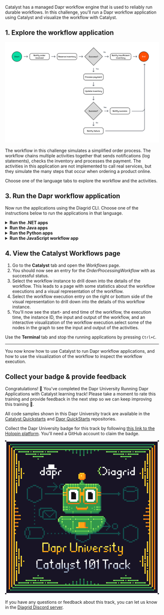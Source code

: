 Catalyst has a managed Dapr workflow engine that is used to reliably run durable workflows. In this challenge, you'll run a Dapr workflow application using Catalyst and visualize the workflow with Catalyst.

## 1. Explore the workflow application

![Workflow demo](https://github.com/diagrid-labs/dapr-university-instruqt/blob/main/catalyst-101/5-workflow/images/catalyst-101-workflow.png?raw=true)

The workflow in this challenge simulates a simplified order process. The workflow chains multiple activities together that sends notifications (log statements), checks the inventory and processes the payment. The activities in this application are not implemented to call real services, but they simulate the many steps that occur when ordering a product online.

Choose one of the language tabs to explore the workflow and the activities.

## 3. Run the Dapr workflow application

Now run the applications using the Diagrid CLI. Choose one of the instructions below to run the applications in that language.

<details>
   <summary><b>Run the .NET apps</b></summary>

1. Use the **Terminal** tab and run the following command to navigate to the .NET apps:

```bash,run
cd csharp
```

2. Install the dependencies:

```bash,run
dotnet restore
```

3. Use the Diagrid CLI to run the applications using the Multi-App Run file:

```bash,run
diagrid dev run -f dev-csharp-workflow.yaml --project catalyst-demo --approve
```

4. You can switch to the **Catalyst** tab to see the application IDs and resources being deployed.
5. Wait until the the two applications are connected to Catalyst.

> [!IMPORTANT]
> You need to wait until the Diagrid CLI has set up a connection with the newly created resources in Catalyst. You should see `Connected App ID "order-workflow" to ...` in the **Terminal** tab logs before you continue.

6. Use the **curl** tab, and run the following command to make a `POST` request to the `start` endpoint of the workflow application:

```bash,run
curl --request POST \
  --url http://localhost:5001/workflow/start \
  --header 'content-type: application/json' \
  --data '{"name": "Car","quantity": 2}'
```

7. Switch to the **Terminal** tab to see the logs of the workflow application. The application log should contain output of the notification activities.

Now, let's check the execution of the workflow in Catalyst.

</details>

<details>
   <summary><b>Run the Java apps</b></summary>

1. Use the **Terminal** tab to navigate to the Java apps:

```bash,run
cd java
```

2. Use the Diagrid CLI to run the applications using the Multi-App Run file:

```bash,run
diagrid dev run -f dev-java-workflow.yaml --project catalyst-demo --approve
```

3. You can switch to the **Catalyst** tab to see the application IDs and resources being deployed.
4. Wait until the the two applications are connected to Catalyst.

> [!IMPORTANT]
> You need to wait until the Diagrid CLI has set up a connection with the newly created resources in Catalyst. You should see `Connected App ID "order-workflow" to ...` in the **Terminal** tab logs before you continue.

6. Use the **curl** tab, and run the following command to make a `POST` request to the `start` endpoint of the workflow application:

```bash,run
curl --request POST \
  --url http://localhost:5001/workflow/start \
  --header 'content-type: application/json' \
  --data '{"name": "Car","quantity": 2}'
```

Switch to the **Terminal** tab to see the logs of the workflow application. The application log should contain output of the notification activities.

Now, let's check the execution of the workflow in Catalyst.

</details>

<details>
   <summary><b>Run the Python apps</b></summary>

1. Use the **Terminal** tab to navigate to the Python apps:

```bash,run
cd python
```

2. Create a virtual environment and activate it:

```bash,run
uv venv --allow-existing
source .venv/bin/activate
```

3. Install the dependencies:

```bash,run
uv pip install -r requirements.txt
```

4. Use the Diagrid CLI to run the applications using the Multi-App Run file:

```bash,run
cd ..
diagrid dev run -f dev-python-workflow.yaml --project catalyst-demo --approve
```

5. You can switch to the **Catalyst** tab to see the application IDs and resources being deployed.
6. Wait until the the two applications are connected to Catalyst.

> [!IMPORTANT]
> You need to wait until the Diagrid CLI has set up a connection with the newly created resources in Catalyst. You should see `Connected App ID "order-workflow" to ...` in the **Terminal** tab logs before you continue.

8. Use the **curl** tab, and run the following command to make a `POST` request to the `start` endpoint of the workflow application:

```bash,run
curl --request POST \
  --url http://localhost:5001/workflow/start \
  --header 'content-type: application/json' \
  --data '{"name": "Car","quantity": 2}'
```

9. Switch to the **Terminal** tab to see the logs of the workflow application. The application log should contain output of the notification activities.

Now, let's check the execution of the workflow in Catalyst.

</details>

<details>
   <summary><b>Run the JavaScript workflow app</b></summary>

1. Use the **Terminal** tab to navigate to the JavaScript app:

```bash,run
cd javascript
```

2. Install the dependencies:

```bash,run
npm install
```

3. Use the Diagrid CLI to run the applications using the Multi-App Run file:

```bash,run
cd ..
diagrid dev run -f dev-js-workflow.yaml --project catalyst-demo --approve
```

4. You can switch to the **Catalyst** tab to see the application IDs and resources being deployed.
5. Wait until the the two applications are connected to Catalyst.

> [!IMPORTANT]
> You need to wait until the Diagrid CLI has set up a connection with the newly created resources in Catalyst. You should see `Connected App ID "order-workflow" to ...` in the **Terminal** tab logs before you continue.

8. Use the **curl** tab, and run the following command to make a `POST` request to the `start` endpoint of the workflow application:

```bash,run
curl --request POST \
  --url http://localhost:5001/workflow/start \
  --header 'content-type: application/json' \
  --data '{"name": "Car","quantity": 2}'
```

9. Switch to the **Terminal** tab to see the logs of the workflow application. The application log should contain output of the notification activities.

Now, let's check the execution of the workflow in Catalyst.

</details>

## 4. View the Catalyst Workflows page

1. Go to the **Catalyst** tab and open the *Workflows* page.
2. You should now see an entry for the *OrderProcessingWorkflow* with as successful status.
3. Select the workflow instance to drill down into the details of the workflow. This leads to a page with some statistics about the workflow executions and a visual representation of the workflow.
4. Select the workflow execution entry on the right or bottom side of the visual representation to drill down into the details of this workflow instance.
5. You'll now see the start- and end time of the workflow, the execution time, the instance ID, the input and output of the workflow, and an interactive visualization of the workflow execution.select some of the nodes in the graph to see the input and output of the activities.

Use the **Terminal** tab and stop the running applications by pressing `Ctrl+C`.

---

You now know how to use Catalyst to run Dapr workflow applications, and how to use the visualization of the workflow to inspect the workflow execution.

## Collect your badge & provide feedback

Congratulations! 🎉 You've completed the Dapr University Running Dapr Applications with Catalyst learning track! Please take a moment to rate this training and provide feedback in the next step so we can keep improving this training 🚀.

All code samples shown in this Dapr University track are available in the [Catalyst Quickstarts](https://github.com/diagridio/catalyst-quickstarts/) and [Dapr QuickStarts](https://github.com/dapr/quickstarts/) repositories.

Collect the Dapr University badge for this track by following [this link to the Holopin platform](https://holopin.io/collect/cmggddbde003vlg04ubjknxvm). You'll need a GitHub account to claim the badge.

[![Dapr University Catalyst 101 badge](https://github.com/diagrid-labs/dapr-university-instruqt/blob/main/catalyst-101/Diagrid-Dapr-Uni-Catalyst-101_x500.png?raw=true)](https://holopin.io/collect/cmggddbde003vlg04ubjknxvm)

 If you have any questions or feedback about this track, you can let us know in the [Diagrid Discord server](https://diagrid.ws/diagrid-discord).
